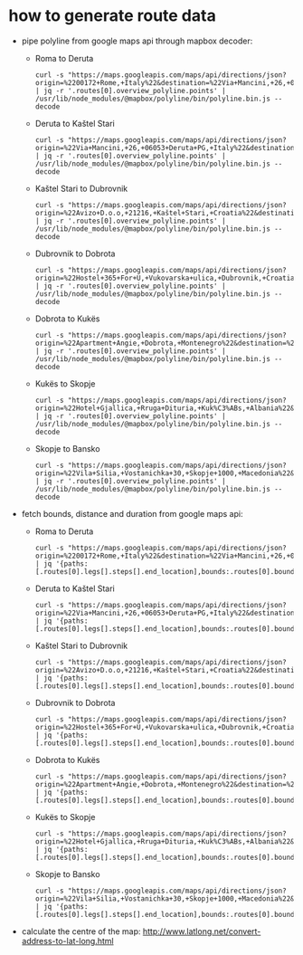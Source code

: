 # how to generate route data

- pipe polyline from google maps api through mapbox decoder:

  - Roma to Deruta

    ```
    curl -s "https://maps.googleapis.com/maps/api/directions/json?origin=%2200172+Rome,+Italy%22&destination=%22Via+Mancini,+26,+06053+Deruta+PG,+Italy%22" | jq -r '.routes[0].overview_polyline.points' | /usr/lib/node_modules/@mapbox/polyline/bin/polyline.bin.js --decode
    ```

  - Deruta to Kaštel Stari

    ```
    curl -s "https://maps.googleapis.com/maps/api/directions/json?origin=%22Via+Mancini,+26,+06053+Deruta+PG,+Italy%22&destination=%22Avizo+D.o.o,+21216,+Kaštel+Stari,+Croatia%22" | jq -r '.routes[0].overview_polyline.points' | /usr/lib/node_modules/@mapbox/polyline/bin/polyline.bin.js --decode
    ```

  - Kaštel Stari to Dubrovnik

    ```
    curl -s "https://maps.googleapis.com/maps/api/directions/json?origin=%22Avizo+D.o.o,+21216,+Kaštel+Stari,+Croatia%22&destination=%22Hostel+365+For+U,+Vukovarska+ulica,+Dubrovnik,+Croatia%22&waypoints=%22Dugi+Rat,+Croatia|Makarska,+Croatia%22" | jq -r '.routes[0].overview_polyline.points' | /usr/lib/node_modules/@mapbox/polyline/bin/polyline.bin.js --decode
    ```

  - Dubrovnik to Dobrota
  
    ```
    curl -s "https://maps.googleapis.com/maps/api/directions/json?origin=%22Hostel+365+For+U,+Vukovarska+ulica,+Dubrovnik,+Croatia%22&destination=%22Apartment+Angie,+Dobrota,+Montenegro%22" | jq -r '.routes[0].overview_polyline.points' | /usr/lib/node_modules/@mapbox/polyline/bin/polyline.bin.js --decode
    ```

  - Dobrota to Kukës

    ```
    curl -s "https://maps.googleapis.com/maps/api/directions/json?origin=%22Apartment+Angie,+Dobrota,+Montenegro%22&destination=%22Hotel+Gjallica,+Rruga+Dituria,+Kukës,+Albania%22" | jq -r '.routes[0].overview_polyline.points' | /usr/lib/node_modules/@mapbox/polyline/bin/polyline.bin.js --decode
    ```

  - Kukës to Skopje

    ```
    curl -s "https://maps.googleapis.com/maps/api/directions/json?origin=%22Hotel+Gjallica,+Rruga+Dituria,+Kuk%C3%ABs,+Albania%22&destination=%22Vila+Silia,+Vostanichka+30,+Skopje+1000,+Macedonia%22" | jq -r '.routes[0].overview_polyline.points' | /usr/lib/node_modules/@mapbox/polyline/bin/polyline.bin.js --decode
    ```

  - Skopje to Bansko

    ```
    curl -s "https://maps.googleapis.com/maps/api/directions/json?origin=%22Vila+Silia,+Vostanichka+30,+Skopje+1000,+Macedonia%22&destination=%22Cedar+Lodge+3+and+4+Complex,+Stragite+area,+Bansko,+2770,+Bulgaria%22" | jq -r '.routes[0].overview_polyline.points' | /usr/lib/node_modules/@mapbox/polyline/bin/polyline.bin.js --decode
    ```

- fetch bounds, distance and duration from google maps api:

  - Roma to Deruta

    ```
    curl -s "https://maps.googleapis.com/maps/api/directions/json?origin=%2200172+Rome,+Italy%22&destination=%22Via+Mancini,+26,+06053+Deruta+PG,+Italy%22" | jq '{paths:[.routes[0].legs[].steps[].end_location],bounds:.routes[0].bounds,distance:.routes[0].legs[].distance,duration:.routes[0].legs[].duration}'
    ```

  - Deruta to Kaštel Stari

    ```
    curl -s "https://maps.googleapis.com/maps/api/directions/json?origin=%22Via+Mancini,+26,+06053+Deruta+PG,+Italy%22&destination=%22Avizo+D.o.o,+21216,+Kaštel+Stari,+Croatia%22" | jq '{paths:[.routes[0].legs[].steps[].end_location],bounds:.routes[0].bounds,distance:.routes[0].legs[].distance,duration:.routes[0].legs[].duration}'
    ```

  - Kaštel Stari to Dubrovnik

    ```
    curl -s "https://maps.googleapis.com/maps/api/directions/json?origin=%22Avizo+D.o.o,+21216,+Kaštel+Stari,+Croatia%22&destination=%22Hostel+365+For+U,+Vukovarska+ulica,+Dubrovnik,+Croatia%22&waypoints=%22Dugi+Rat,+Croatia|Makarska,+Croatia%22" | jq '{paths:[.routes[0].legs[].steps[].end_location],bounds:.routes[0].bounds,distance:.routes[0].legs[].distance,duration:.routes[0].legs[].duration}'
    ```

  - Dubrovnik to Dobrota
  
    ```
    curl -s "https://maps.googleapis.com/maps/api/directions/json?origin=%22Hostel+365+For+U,+Vukovarska+ulica,+Dubrovnik,+Croatia%22&destination=%22Apartment+Angie,+Dobrota,+Montenegro%22" | jq '{paths:[.routes[0].legs[].steps[].end_location],bounds:.routes[0].bounds,distance:.routes[0].legs[].distance,duration:.routes[0].legs[].duration}'
    ```

  - Dobrota to Kukës

    ```
    curl -s "https://maps.googleapis.com/maps/api/directions/json?origin=%22Apartment+Angie,+Dobrota,+Montenegro%22&destination=%22Hotel+Gjallica,+Rruga+Dituria,+Kukës,+Albania%22" | jq '{paths:[.routes[0].legs[].steps[].end_location],bounds:.routes[0].bounds,distance:.routes[0].legs[].distance,duration:.routes[0].legs[].duration}'
    ```

  - Kukës to Skopje

    ```
    curl -s "https://maps.googleapis.com/maps/api/directions/json?origin=%22Hotel+Gjallica,+Rruga+Dituria,+Kuk%C3%ABs,+Albania%22&destination=%22Vila+Silia,+Vostanichka+30,+Skopje+1000,+Macedonia%22" | jq '{paths:[.routes[0].legs[].steps[].end_location],bounds:.routes[0].bounds,distance:.routes[0].legs[].distance,duration:.routes[0].legs[].duration}'
    ```

  - Skopje to Bansko

    ```
    curl -s "https://maps.googleapis.com/maps/api/directions/json?origin=%22Vila+Silia,+Vostanichka+30,+Skopje+1000,+Macedonia%22&destination=%22Cedar+Lodge+3+and+4+Complex,+Stragite+area,+Bansko,+2770,+Bulgaria%22" | jq '{paths:[.routes[0].legs[].steps[].end_location],bounds:.routes[0].bounds,distance:.routes[0].legs[].distance,duration:.routes[0].legs[].duration}'
    ```

- calculate the centre of the map: http://www.latlong.net/convert-address-to-lat-long.html